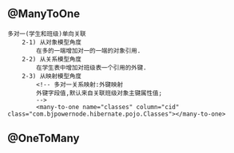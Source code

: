 @ManyToOne
----------

	多对一(学生和班级)单向关联		
		2-1) 从对象模型角度		
			在多的一端增加对一的一端的对象引用.				
		2-2) 从关系模型角度			
			在学生表中增加对班级表一个引用的外键.					
		2-3) 从映射模型角度		
			<!-- 多对一关系映射:外键映射 
			外键字段值,默认来自关联班级对象主键属性值;
			-->
			<many-to-one name="classes" column="cid" class="com.bjpowernode.hibernate.pojo.Classes"></many-to-one>	



@OneToMany
----------